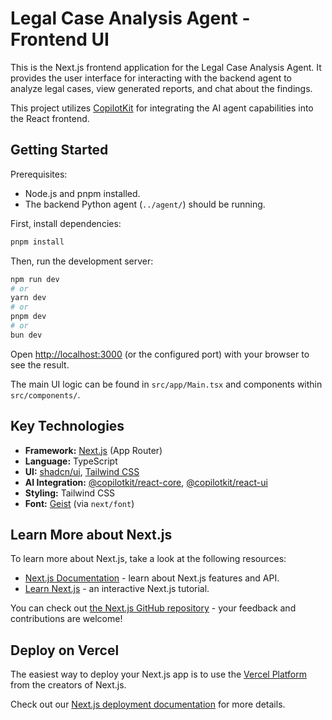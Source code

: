 # Legal Case Analysis Agent - Frontend UI

This is the Next.js frontend application for the Legal Case Analysis Agent. It provides the user interface for interacting with the backend agent to analyze legal cases, view generated reports, and chat about the findings.

This project utilizes [CopilotKit](https://github.com/CopilotKit/CopilotKit) for integrating the AI agent capabilities into the React frontend.

## Getting Started

Prerequisites:
*   Node.js and pnpm installed.
*   The backend Python agent (`../agent/`) should be running.

First, install dependencies:
```bash
pnpm install
```

Then, run the development server:

```bash
npm run dev
# or
yarn dev
# or
pnpm dev
# or
bun dev
```

Open [http://localhost:3000](http://localhost:3000) (or the configured port) with your browser to see the result.

The main UI logic can be found in `src/app/Main.tsx` and components within `src/components/`.

## Key Technologies

*   **Framework:** [Next.js](https://nextjs.org) (App Router)
*   **Language:** TypeScript
*   **UI:** [shadcn/ui](https://ui.shadcn.com/), [Tailwind CSS](https://tailwindcss.com/)
*   **AI Integration:** [@copilotkit/react-core](https://docs.copilotkit.ai/), [@copilotkit/react-ui](https://docs.copilotkit.ai/)
*   **Styling:** Tailwind CSS
*   **Font:** [Geist](https://vercel.com/font) (via `next/font`)

## Learn More about Next.js

To learn more about Next.js, take a look at the following resources:

- [Next.js Documentation](https://nextjs.org/docs) - learn about Next.js features and API.
- [Learn Next.js](https://nextjs.org/learn) - an interactive Next.js tutorial.

You can check out [the Next.js GitHub repository](https://github.com/vercel/next.js) - your feedback and contributions are welcome!

## Deploy on Vercel

The easiest way to deploy your Next.js app is to use the [Vercel Platform](https://vercel.com/new?utm_medium=default-template&filter=next.js&utm_source=create-next-app&utm_campaign=create-next-app-readme) from the creators of Next.js.

Check out our [Next.js deployment documentation](https://nextjs.org/docs/app/building-your-application/deploying) for more details.
